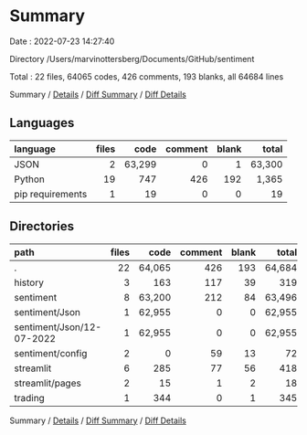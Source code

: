 # Summary

Date : 2022-07-23 14:27:40

Directory /Users/marvinottersberg/Documents/GitHub/sentiment

Total : 22 files,  64065 codes, 426 comments, 193 blanks, all 64684 lines

Summary / [Details](details.md) / [Diff Summary](diff.md) / [Diff Details](diff-details.md)

## Languages
| language | files | code | comment | blank | total |
| :--- | ---: | ---: | ---: | ---: | ---: |
| JSON | 2 | 63,299 | 0 | 1 | 63,300 |
| Python | 19 | 747 | 426 | 192 | 1,365 |
| pip requirements | 1 | 19 | 0 | 0 | 19 |

## Directories
| path | files | code | comment | blank | total |
| :--- | ---: | ---: | ---: | ---: | ---: |
| . | 22 | 64,065 | 426 | 193 | 64,684 |
| history | 3 | 163 | 117 | 39 | 319 |
| sentiment | 8 | 63,200 | 212 | 84 | 63,496 |
| sentiment/Json | 1 | 62,955 | 0 | 0 | 62,955 |
| sentiment/Json/12-07-2022 | 1 | 62,955 | 0 | 0 | 62,955 |
| sentiment/config | 2 | 0 | 59 | 13 | 72 |
| streamlit | 6 | 285 | 77 | 56 | 418 |
| streamlit/pages | 2 | 15 | 1 | 2 | 18 |
| trading | 1 | 344 | 0 | 1 | 345 |

Summary / [Details](details.md) / [Diff Summary](diff.md) / [Diff Details](diff-details.md)